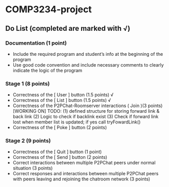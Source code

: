 # COMP3234-project
## Do List (completed are marked with √)
### Documentation (1 point)
- Include the required program and student’s info at the beginning of the program
-  Use good code convention and include necessary comments to clearly indicate
the logic of the program

### Stage 1 (8 points)
- Correctness of the [ User ] button (1.5 points) √
- Correctness of the [ List ] button (1.5 points) √
- Correctness of the P2PChat-Roomserver interactions ( Join )(3 points) [WORKING ON]
    TODO:
    (1) defined structure for storing forward link & back link
    (2) Logic to check if backlink exist
    (3) Check if forward link lost when member list is updated; if yes call tryFowardLink()
- Correctness of the [ Poke ] button (2 points)

### Stage 2 (9 points)
- Correctness of the [ Quit ] button (1 point)
- Correctness of the [ Send ] button (2 points)
- Correct interactions between multiple P2PChat peers under normal situation (3 points)
- Correct responses and interactions between multiple P2PChat peers with peers leaving and
rejoining the chatroom network (3 points)

